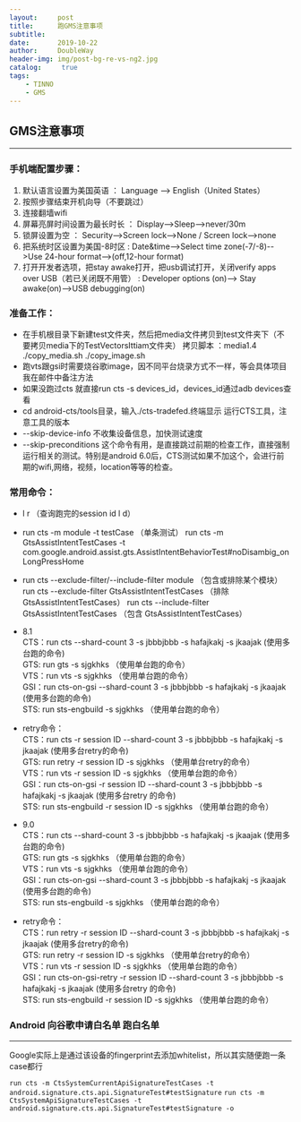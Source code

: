 ```yaml
---
layout:     post
title:      跑GMS注意事项
subtitle:   
date:       2019-10-22
author:     DoubleWay
header-img: img/post-bg-re-vs-ng2.jpg
catalog: 	 true
tags:
    - TINNO
    - GMS
---
```


## GMS注意事项

------------

### 手机端配置步骤：
1. 默认语言设置为美国英语   ： Language --> English（United States）
2. 按照步骤结束开机向导（不要跳过）
3. 连接翻墙wifi
4. 屏幕亮屏时间设置为最长时长  ： Display-->Sleep-->never/30m
5. 锁屏设置为空 ： Security-->Screen lock-->None / Screen lock-->none
6. 把系统时区设置为美国-8时区 : Date&time-->Select time zone(-7/-8)-->Use 24-hour format-->(off,12-hour format)
7. 打开开发者选项，把stay awake打开，把usb调试打开，关闭verify apps over USB（若已关闭既不用管） : Developer options (on)--> Stay awake(on)-->USB debugging(on)

### 准备工作：
- 在手机根目录下新建test文件夹，然后把media文件拷贝到test文件夹下（不要拷贝media下的TestVectorsIttiam文件夹）
拷贝脚本 ：media1.4 ./copy_media.sh ./copy_image.sh
- 跑vts跟gsi时需要烧谷歌image，因不同平台烧录方式不一样，等会具体项目我在邮件中备注方法
- 如果没跑过cts 就直接run cts -s devices_id，devices_id通过adb devices查看
- cd android-cts/tools目录，输入./cts-tradefed.终端显示 运行CTS工具，注意工具的版本
- --skip-device-info 不收集设备信息，加快测试速度
- --skip-preconditions 这个命令有用，是直接跳过前期的检查工作，直接强制运行相关的测试。特别是android 6.0后，CTS测试如果不加这个，会进行前期的wifi,网络，视频，location等等的检查。 


### 常用命令：
- l  r  （查询跑完的session id  l d） 

- run cts -m module -t testCase        （单条测试）
run cts -m GtsAssistIntentTestCases -t com.google.android.assist.gts.AssistIntentBehaviorTest#noDisambig_onLongPressHome

- run cts --exclude-filter/--include-filter module  （包含或排除某个模块）
run cts --exclude-filter GtsAssistIntentTestCases  （排除 GtsAssistIntentTestCases）
run cts --include-filter GtsAssistIntentTestCases  （包含 GtsAssistIntentTestCases）

- 8.1  
CTS：run cts --shard-count 3 -s jbbbjbbb -s hafajkakj -s jkaajak (使用多台跑的命令)  
GTS: run gts  -s sjgkhks （使用单台跑的命令）  
VTS：run vts  -s sjgkhks （使用单台跑的命令）  
GSI：run cts-on-gsi --shard-count 3 -s jbbbjbbb -s hafajkakj -s jkaajak (使用多台跑的命令)  
STS: run sts-engbuild -s  sjgkhks （使用单台跑的命令）  

- retry命令：  
CTS：run cts -r session ID --shard-count 3 -s jbbbjbbb -s hafajkakj -s jkaajak (使用多台retry的命令)  
GTS: run retry -r session ID  -s sjgkhks （使用单台retry的命令）  
VTS：run vts  -r session ID -s sjgkhks （使用单台跑的命令）  
GSI：run cts-on-gsi -r session ID --shard-count 3 -s jbbbjbbb -s hafajkakj -s jkaajak (使用多台retry 的命令)  
STS: run sts-engbuild -r session ID -s  sjgkhks （使用单台跑的命令）  

- 9.0  
CTS：run cts --shard-count 3 -s jbbbjbbb -s hafajkakj -s jkaajak (使用多台跑的命令)  
GTS: run gts  -s sjgkhks （使用单台跑的命令）  
VTS：run vts  -s sjgkhks （使用单台跑的命令）  
GSI：run cts-on-gsi --shard-count 3 -s jbbbjbbb -s hafajkakj -s jkaajak (使用多台跑的命令)  
STS: run sts-engbuild -s  sjgkhks （使用单台跑的命令）  

- retry命令：  
CTS：run retry -r session ID --shard-count 3 -s jbbbjbbb -s hafajkakj -s jkaajak (使用多台retry的命令)  
GTS: run retry -r session ID  -s sjgkhks （使用单台retry的命令）  
VTS：run vts  -r session ID -s sjgkhks （使用单台跑的命令）  
GSI：run cts-on-gsi-retry -r session ID --shard-count 3 -s jbbbjbbb -s hafajkakj -s jkaajak (使用多台retry 的命令)  
STS: run sts-engbuild -r session ID -s  sjgkhks （使用单台跑的命令）  

### Android 向谷歌申请白名单 跑白名单
------------
Google实际上是通过该设备的fingerprint去添加whitelist，所以其实随便跑一条case都行 

`run cts -m CtsSystemCurrentApiSignatureTestCases -t android.signature.cts.api.SignatureTest#testSignature` 
`run cts -m CtsSystemApiSignatureTestCases -t android.signature.cts.api.SignatureTest#testSignature -o` 
